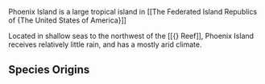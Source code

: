 Phoenix Island is a large tropical island in [[The Federated Island Republics of {The United States of America}]]

Located in shallow seas to the northwest of the [[{} Reef]], Phoenix Island receives relatively little rain, and has a mostly arid climate.

## Species Origins

